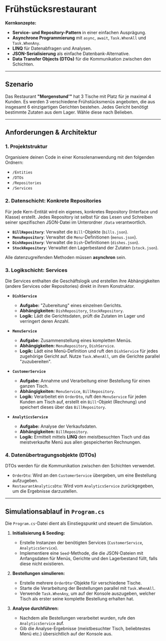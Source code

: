 ﻿# Frühstücksrestaurant

**Kernkonzepte:**
* **Service- und Repository-Pattern** in einer einfachen Ausprägung.
* **Asynchrone Programmierung** mit `async`, `await`, `Task.WhenAll` und `Task.WhenAny`.
* **LINQ** für Datenabfragen und Analysen.
* **JSON-Serialisierung** als einfache Datenbank-Alternative.
* **Data Transfer Objects (DTOs)** für die Kommunikation zwischen den Schichten.

---

## Szenario

Das Restaurant **"Morgenstund'"** hat 3 Tische mit Platz für je maximal 4 Kunden. Es werden 3 verschiedene Frühstücksmenüs angeboten, die aus insgesamt 6 einzigartigen Gerichten bestehen. Jedes Gericht benötigt bestimmte Zutaten aus dem Lager. Wähle diese nach Belieben.

---

## Anforderungen & Architektur

### 1. Projektstruktur
Organisiere deinen Code in einer Konsolenanwendung mit den folgenden Ordnern:
* `/Entities`
* `/DTOs`
* `/Repositories`
* `/Services`

### 2. Datenschicht: Konkrete Repositories
Für jede Kern-Entität wird ein eigenes, konkretes Repository (Interface und Klasse) erstellt. Jedes Repository ist selbst für das Lesen und Schreiben seiner spezifischen JSON-Datei im Unterordner `/Data` verantwortlich.

* **`BillRepository`**: Verwaltet die `Bill`-Objekte (`bills.json`).
* **`MenuRepository`**: Verwaltet die `Menu`-Definitionen (`menus.json`).
* **`DishRepository`**: Verwaltet die `Dish`-Definitionen (`dishes.json`).
* **`StockRepository`**: Verwaltet den Lagerbestand der Zutaten (`stock.json`).

Alle datenzugreifenden Methoden müssen **asynchron** sein.

### 3. Logikschicht: Services
Die Services enthalten die Geschäftslogik und erstellen ihre Abhängigkeiten (andere Services oder Repositories) direkt in ihrem Konstruktor.

* **`DishService`**
    * **Aufgabe:** "Zubereitung" eines einzelnen Gerichts.
    * **Abhängigkeiten:** `DishRepository`, `StockRepository`.
    * **Logik:** Lädt die Gerichtsdaten, prüft die Zutaten im Lager und verringert deren Anzahl.

* **`MenuService`**
    * **Aufgabe:** Zusammenstellung eines kompletten Menüs.
    * **Abhängigkeiten:** `MenuRepository`, `DishService`.
    * **Logik:** Lädt eine Menü-Definition und ruft den `DishService` für jedes zugehörige Gericht auf. Nutze `Task.WhenAll`, um die Gerichte parallel "zuzubereiten".

* **`CustomerService`**
    * **Aufgabe:** Annahme und Verarbeitung einer Bestellung für einen ganzen Tisch.
    * **Abhängigkeiten:** `MenuService`, `BillRepository`.
    * **Logik:** Verarbeitet ein `OrderDto`, ruft den `MenuService` für jeden Kunden am Tisch auf, erstellt ein `Bill`-Objekt (Rechnung) und speichert dieses über das `BillRepository`.

* **`AnalyticsService`**
    * **Aufgabe:** Analyse der Verkaufsdaten.
    * **Abhängigkeiten:** `BillRepository`.
    * **Logik:** Ermittelt mittels **LINQ** den meistbesuchten Tisch und das meistverkaufte Menü aus allen gespeicherten Rechnungen.

### 4. Datenübertragungsobjekte (DTOs)
DTOs werden für die Kommunikation zwischen den Schichten verwendet.
* `OrderDto`: Wird an den `CustomerService` übergeben, um eine Bestellung aufzugeben.
* `RestaurantAnalyticsDto`: Wird vom `AnalyticsService` zurückgegeben, um die Ergebnisse darzustellen.

---

## Simulationsablauf in `Program.cs`

Die `Program.cs`-Datei dient als Einstiegspunkt und steuert die Simulation.

1.  **Initialisierung & Seeding:**
    * Erstelle Instanzen der benötigten Services (`CustomerService`, `AnalyticsService`).
    * Implementiere eine `Seed`-Methode, die die JSON-Dateien mit Anfangsdaten für Menüs, Gerichte und den Lagerbestand füllt, falls diese nicht existieren.

2.  **Bestellungen simulieren:**
    * Erstelle mehrere `OrderDto`-Objekte für verschiedene Tische.
    * Starte die Verarbeitung der Bestellungen parallel mit `Task.WhenAll`.
    * Verwende `Task.WhenAny`, um auf der Konsole auszugeben, welcher Tisch als erster seine komplette Bestellung erhalten hat.

3.  **Analyse durchführen:**
    * Nachdem alle Bestellungen verarbeitet wurden, rufe den `AnalyticsService` auf.
    * Gib die Analyse-Ergebnisse (meistbesuchter Tisch, beliebtestes Menü etc.) übersichtlich auf der Konsole aus.